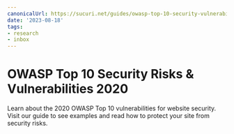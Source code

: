 ```yaml
---
canonicalUrl: https://sucuri.net/guides/owasp-top-10-security-vulnerabilities-2020/
date: '2023-08-18'
tags:
- research
- inbox
---
```


# OWASP Top 10 Security Risks & Vulnerabilities 2020

Learn about the 2020 OWASP Top 10 vulnerabilities for website security. Visit our guide to see examples and read how to protect your site from security risks.